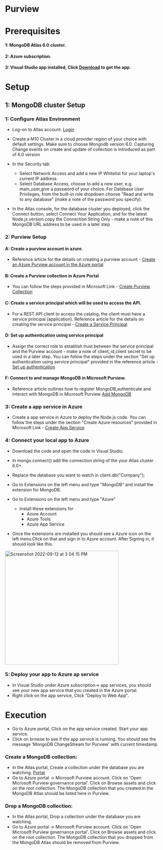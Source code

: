 # Purview

# Prerequisites
  #### 1: MongoDB Atlas 6.0 cluster.
  #### 2: Azure subscription.
  #### 3: Visual Studio app installed, Click [Download](https://code.visualstudio.com/download) to get the app.
 
# Setup

## 1: MongoDB cluster Setup

### 1: Configure Atlas Environment

  - Log-on to Atlas account. [Login](https://account.mongodb.com/account/login)

  - Create a M10 Cluster in a cloud provider region of your choice with default settings. Make sure to choose Mongodb version 6.0. Capturing Change events on create and update of collection is introduced as part of 6.0 version
  - In the Security tab:
    - Select Network Access and add a new IP Whitelist for your laptop's current IP address.
    - Select Database Access, choose to add a new user, e.g. main_user,give a password of your choice. For Database User Privileges, from the built-in role dropdown choose "Read and write to any database" (make a note of the password you specify).
  - In the Atlas console, for the database cluster you deployed, click the Connect button, select Connect Your Application, and for the latest Node.js version copy the Connection String Only - make a note of this MongoDB URL address to be used in a later step

### 2: Purview Setup

  #### A: Create a purview account in azure. 

   - Reference article for the details on creating a purview account - [Create an Azure Purview account in the Azure portal](https://docs.microsoft.com/en-us/azure/purview/create-catalog-portal)

  #### B: Create a Purview collection in Azure Portal

   - You can follow the steps provided in Microsoft Link - [Create Purview Collection](https://docs.microsoft.com/en-us/azure/purview/quickstart-create-collection)
  
  #### C: Create a service principal which will be used to access the API.

   - For a REST API client to access the catalog, the client must have a service principal (application).
   Reference article for the details on creating the service principal - [Create a Service Principal](
https://docs.microsoft.com/en-us/azure/purview/tutorial-using-rest-apis#create-a-service-principal-application)

  #### D: Set up authentication using service principal

   - Assign the correct role to establish trust between the service principal and the Purview account - make a note of client_id,client secret to be used in a later step.
   You can follow the steps under the section "Set up authentication using service principal" provided in the reference article - [Set up authentication](https://docs.microsoft.com/en-us/azure/purview/tutorial-using-rest-apis#set-up-authentication-using-service-principal)

  #### F: Connect to and manage MongoDB in Microsoft Purview.

   - Reference article outlines how to register MongoDB,authenticate and interact with MongoDB in Microsoft Purview
    [Add MongoDB](https://docs.microsoft.com/en-us/azure/purview/register-scan-mongodb)

### 3: Create a app service in Azure

  - Create a app service in Azure to deploy the Node.js code.
  You can follow the steps under the section "Create Azure resources" provided in Microsoft Link - [Create App Service](https://docs.microsoft.com/en-us/azure/app-service/quickstart-nodejs?tabs=linux&pivots=development-environment-azure-portal#create-azure-resources)

### 4: Connect your local app to Azure

  - Download the code and open the code in Visual Studio.
  - In mongo.connect() add the connection string of the your Atlas cluster 6.0+.
  - Replace the database you want to watch in client.db("Company"); 
  -  Go to Extensions on the left menu and type "MongoDB" and install the extension for MongoDB.
  - Go to Extensions on the left menu and type "Azure"
    - Install these extensions for 
      - Azure Account
      - Azure Tools
      - Azure App Service
      
  - Once the extensions are installed you should see a Azure icon on the left menu.Click on that and sign in to Azure account. After Signing in, it should look like this.
 
   <img width="373" alt="Screenshot 2022-09-12 at 3 04 15 PM" src="https://user-images.githubusercontent.com/101181433/189621346-c3d9fef8-7fb4-4235-a5da-6e39bf2624a6.png">

### 5: Deploy your app to Azure ap service

  - In Visual Studio under Azure subscription-> app services, you should see your new app service that you created in the Azure portal.
  - Right click on the app service, Click "Deploy to Web App".
    
# Execution

 - Go to Azure portal, Click on the app service created. Start your app service.
 - Click on browse to see if the app service is running. You should see the message 'MongoDB ChangeStream for Purview' with current timestamp.
 
### Create a MongoDB collection:

  - In the Atlas portal, Create a collection under the database you are watching. [Portal](https://account.mongodb.com/account/login)
  - Go to Azure portal -> Microsoft Purview account. Click on 'Open Microsoft Purview governance portal'. Click on Browse assets and click on the root collection. The MongoDB collection that you created in the MongoDB Atlas should be listed here in Purview.

### Drop a MongoDB collection:

  -  In the Atlas portal, Drop a collection under the database you are watching.
  - Go to Azure portal -> Microsoft Purview account. Click on 'Open Microsoft Purview governance portal'. Click on Browse assets and click on the root collection. The MongoDB collection that you dropped from the MongoDB Atlas should be removed from Purview.
 
    
    
    
  


  

  
